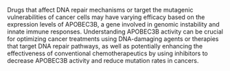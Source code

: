Drugs that affect DNA repair mechanisms or target the mutagenic vulnerabilities of cancer cells may have varying efficacy based on the expression levels of APOBEC3B, a gene involved in genomic instability and innate immune responses. Understanding APOBEC3B activity can be crucial for optimizing cancer treatments using DNA-damaging agents or therapies that target DNA repair pathways, as well as potentially enhancing the effectiveness of conventional chemotherapeutics by using inhibitors to decrease APOBEC3B activity and reduce mutation rates in cancers.
